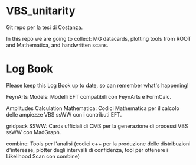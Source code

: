 # VBS_unitarity
Git repo per la tesi di Costanza.

In this repo we are going to collect: MG datacards, plotting tools from ROOT and Mathematica, and handwritten scans.

# Log Book
Please keep this Log Book up to date, so can remember what's happening!

FeynArts Models:
Modelli EFT compatibili con FeynArts e FormCalc. 

Amplitudes Calculation Mathematica:
Codici Mathematica per il calcolo delle ampiezze VBS ssWW con i contributi EFT.


gridpack SSWW:
Cards ufficiali di CMS per la generazione di processi VBS ssWW con MadGraph.

combine:
Tools per l'analisi (codici c++ per la produzione delle distribuzioni d'interesse, plotter degli intervalli di confidenza, tool per ottenere i Likelihood Scan con combine)
